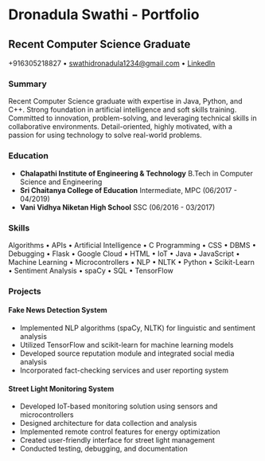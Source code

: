 # Dronadula Swathi - Portfolio

## Recent Computer Science Graduate

+916305218827 • swathidronadula1234@gmail.com • [LinkedIn](https://linkedin.com/in/swathi26)

### Summary
Recent Computer Science graduate with expertise in Java, Python, and C++. Strong foundation in artificial intelligence and soft skills training. Committed to innovation, problem-solving, and leveraging technical skills in collaborative environments. Detail-oriented, highly motivated, with a passion for using technology to solve real-world problems.

### Education
- **Chalapathi Institute of Engineering & Technology**
  B.Tech in Computer Science and Engineering
- **Sri Chaitanya College of Education**
  Intermediate, MPC (06/2017 - 04/2019)
- **Vani Vidhya Niketan High School**
  SSC (06/2016 - 03/2017)

### Skills
Algorithms • APIs • Artificial Intelligence • C Programming • CSS • DBMS • Debugging • Flask • Google Cloud • HTML • IoT • Java • JavaScript • Machine Learning • Microcontrollers • NLP • NLTK • Python • Scikit-Learn • Sentiment Analysis • spaCy • SQL • TensorFlow

### Projects

#### Fake News Detection System
- Implemented NLP algorithms (spaCy, NLTK) for linguistic and sentiment analysis
- Utilized TensorFlow and scikit-learn for machine learning models
- Developed source reputation module and integrated social media analysis
- Incorporated fact-checking services and user reporting system

#### Street Light Monitoring System
- Developed IoT-based monitoring solution using sensors and microcontrollers
- Designed architecture for data collection and analysis
- Implemented remote control features for energy optimization
- Created user-friendly interface for street light management
- Conducted testing, debugging, and documentation
